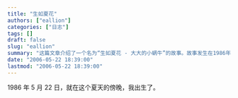 ```yaml
---
title: "生如夏花"
authors: ["eallion"]
categories: ["日志"]
tags: []
draft: false
slug: "eallion"
summary: "这篇文章介绍了一个名为“生如夏花 - 大大的小蜗牛”的故事。故事发生在1986年5月22日的一个夏天傍晚，主人公在这个时刻出生。"
date: "2006-05-22 18:39:00"
lastmod: "2006-05-22 18:39:00"
---
```


1986 年 5 月 22 日，就在这个夏天的傍晚，我出生了。
